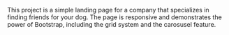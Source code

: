 This project is a simple landing page for a company that specializes in finding friends for your dog. The page is responsive and demonstrates the power of Bootstrap, including the grid system and the carosusel feature.
